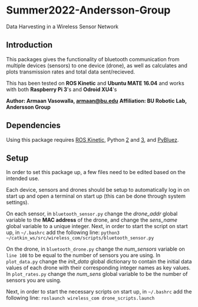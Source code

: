 # Summer2022-Andersson-Group
Data Harvesting in a Wireless Sensor Network

## Introduction

This packages gives the functionality of bluetooth communication from multiple devices (sensors) to one device (drone), as well as calculates and plots transmission rates and total data sent/recieved.

This has been tested on **ROS Kinetic** and **Ubuntu MATE 16.04** and works with both **Raspberry Pi 3**'s and **Odroid XU4**'s

**Author: Armaan Vasowalla, armaan@bu.edu**
**Affiliation: BU Robotic Lab, Andersson Group**

## Dependencies

Using this package requires [ROS Kinetic](http://wiki.ros.org), Python [2](https://docs.python.org/2.7/) and [3](https://docs.python.org/3/), and [PyBluez](https://pybluez.readthedocs.io/en/latest/).

## Setup

In order to set this package up, a few files need to be edited based on the intended use.

Each device, sensors and drones should be setup to automatically log in on start up and open a terminal on start up (this can be done through system settings).

On each sensor, in `bluetooth_sensor.py` change the _drone_addr_ global variable to the **MAC address** of the drone, and change the _sens_name_ global variable to a unique integer.
Next, in order to start the script on start up, in `~/.bashrc` add the following line:
`python3 ~/catkin_ws/src/wireless_com/scripts/bluetooth_sensor.py`

On the drone, in `bluetooth_drone.py` change the _num_sensors_ variable on `line 108` to be equal to the number of sensors you are using. In `plot_data.py` change the _init_data_ global dictionary to contain the initial data values of each drone with their corresponding integer names as key values. In `plot_rates.py` change the _num_sens_ global variable to be the number of sensors you are using.

Next, in order to start the necessary scripts on start up, in `~/.bashrc` add the following line:
`roslaunch wireless_com drone_scripts.launch`
